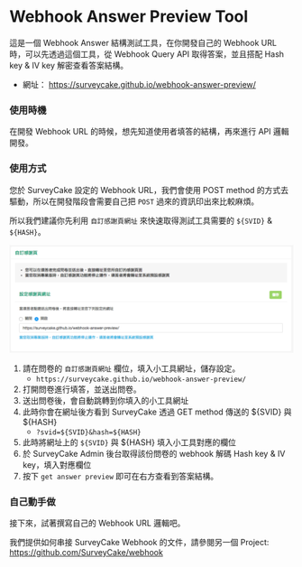 # Webhook Answer Preview Tool

這是一個 Webhook Answer 結構測試工具，在你開發自己的 Webhook URL 時，可以先透過這個工具，從 Webhook Query API 取得答案，並且搭配 Hash key & IV key 解密查看答案結構。

- 網址： https://surveycake.github.io/webhook-answer-preview/


### 使用時機

在開發 Webhook URL 的時候，想先知道使用者填答的結構，再來進行 API 邏輯開發。


### 使用方式

您於 SurveyCake 設定的 Webhook URL，我們會使用 POST method 的方式去驅動，所以在開發階段會需要自己把 `POST` 過來的資訊印出來比較麻煩。

所以我們建議你先利用 `自訂感謝頁網址` 來快速取得測試工具需要的 `${SVID}` & `${HASH}`。

![image](/src/images/setting-redirection-url.png)

1. 請在問卷的 `自訂感謝頁網址` 欄位，填入小工具網址，儲存設定。
    - `https://surveycake.github.io/webhook-answer-preview/`
2. 打開問卷進行填答，並送出問卷。
3. 送出問卷後，會自動跳轉到你填入的小工具網址
4. 此時你會在網址後方看到 SurveyCake 透過 GET method 傳送的 ${SVID} 與 ${HASH}
    - `?svid=${SVID}&hash=${HASH}`
5. 此時將網址上的 `${SVID}` 與 ${HASH} 填入小工具對應的欄位
6. 於 SurveyCake Admin 後台取得該份問卷的 webhook 解碼 Hash key & IV key，填入對應欄位
7. 按下 `get answer preview` 即可在右方查看到答案結構。


### 自己動手做

接下來，試著撰寫自己的 Webhook URL 邏輯吧。

我們提供如何串接 SurveyCake Webhook 的文件，請參閱另一個 Project: https://github.com/SurveyCake/webhook


